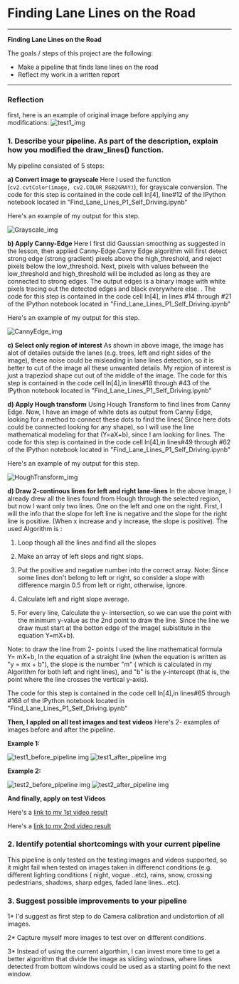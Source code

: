# **Finding Lane Lines on the Road** 

---

**Finding Lane Lines on the Road**

The goals / steps of this project are the following:
* Make a pipeline that finds lane lines on the road
* Reflect my work in a written report


[//]: # (Image References)

[image1]: ./test_images_output/grayscale.png "Grayscale"
[image2]: ./test_images_output/Canny-Edge.png "CannyEdge"
[image3]: ./test_images_output/Hough-transform.png "HoughTransform"
[image4]: ./test_images_output/test1_before_pipeline.png "test1"
[image5]: ./test_images_output/test1_after_pipeline.png "test1_pipeline"
[image6]: ./test_images_output/test2_before_pipeline.png "test2"
[image7]: ./test_images_output/test2_after_pipeline.png "test2_pipeline"

---

### Reflection

first, here is an example of original image before applying any modifications:
![test1_img][image4]
### 1. Describe your pipeline. As part of the description, explain how you modified the draw_lines() function.

My pipeline consisted of 5 steps:

**a) Convert image to grayscale**
  Here  I used the function (`cv2.cvtColor(image, cv2.COLOR_RGB2GRAY)`), for grayscale conversion. 
The code for this step is contained in the code cell In[4], line#12 of the IPython notebook located in "Find_Lane_Lines_P1_Self_Driving.ipynb"

Here's an example of my output for this step. 

![Grayscale_img][image1]

**b) Apply Canny-Edge**
 Here  I first did Gaussian smoothing as suggested in the lesson, then applied Canny-Edge.Canny Edge algorithm will first detect strong edge (strong gradient) pixels above the high_threshold, and reject pixels below the low_threshold. Next, pixels with values between the low_threshold and high_threshold will be included as long as they are connected to strong edges. The output edges is a binary image with white pixels tracing out the detected edges and black everywhere else. . 
The code for this step is contained in the code cell In[4], in lines #14 through #21  of the IPython notebook located in "Find_Lane_Lines_P1_Self_Driving.ipynb"

Here's an example of my output for this step. 

![CannyEdge_img][image2]

**c) Select only region of interest**
  As shown in above image, the image has alot of detailes outside the lanes (e.g. trees, left and right sides of the image), these noise could be misleading in lane lines detection, so it is better to cut of the image all these unwanted details. My region of interest is just a trapeziod shape cut out of the middle of the image. 
The code for this step is contained in the code cell In[4],in  lines#18 through #43 of the IPython notebook located in "Find_Lane_Lines_P1_Self_Driving.ipynb"

**d) Apply Hough transform**
 Using Hough Transform to find lines from Canny Edge. Now, I have an image of white dots as output from Canny Edge, looking for a method to connect these dots to find the lines( Since here dots could be connected looking for any shape), so I will use the line mathematical modeling for that (Y=aX+b), since I am looking for lines.
The code for this step is contained in the code cell In[4],in  lines#49 through #62 of the IPython notebook located in "Find_Lane_Lines_P1_Self_Driving.ipynb"

Here's an example of my output for this step. 

![HoughTransform_img][image3]

**d) Draw 2-continous lines for left and right lane-lines**
In the above Image, I already drew all the lines found from Hough through the selected region, but now I want only two lines. One on the left and one on the right. First, I will the info that the slope for left line is negative and the slope for the right line is positive. (When x increase and y increase, the slope is positive). The used Algorithm is :

  1) Loop though all the lines and find all the slopes

  2) Make an array of left slops and right slops.

  3) Put the positive and negative number into the correct array. Note: Since some lines don't belong to left or right, so consider a        slope with difference margin 0.5 from left or right, otherwise, ignore.

  4) Calculate left and right slope average.

  5) For every line, Calculate the y- intersection, so we can use the point with the minimum y-value as the 2nd point to draw the line.   Since the line we draw must start at the botton edge of the image( subistitute in the equation Y=mX+b).

Note: to draw the line from 2- points I used the line mathematical formula Y= mX+b, In the equation of a straight line (when the equation is written as "y = mx + b"), the slope is the number "m" ( which is calculated in my Algorithm for both left and right lines), and "b" is the y-intercept (that is, the point where the line crosses the vertical y-axis).

The code for this step is contained in the code cell In[4],in  lines#65 through #168 of the IPython notebook located in "Find_Lane_Lines_P1_Self_Driving.ipynb"


**Then, I appled on all test images and test videos**
Here's 2- examples of  images before and after the pipeline. 

**Example 1:**

![test1_before_pipeline img][image4]
![test1_after_pipeline img][image5]

**Example 2:**

![test2_before_pipeline img][image6]
![test2_after_pipeline img][image7]

**And finally, apply on test Videos**

Here's a [link to my 1st video result](https://github.com/MyadaRoshdi/P1/blob/master/test_videos_output/solidWhiteRight.mp4)

Here's a [link to my 2nd video result](https://github.com/MyadaRoshdi/P1/blob/master/test_videos_output/solidYellowLeft.mp4)

### 2. Identify potential shortcomings with your current pipeline

This pipeline is only tested on the testing images and videos supported, so it might fail when tested on images taken in differenct conditions (e.g. different lighting conditions ( night, vogue ..etc), rains, snow, crossing pedestrians, shadows, sharp edges, faded lane lines...etc).


### 3. Suggest possible improvements to your pipeline

1* I'd suggest as first step to do Camera calibration and undistortion of all images.

2* Capture myself more images to test over on different conditions.

3* Instead of using the current algorthim, I can invest more time to get a better algorithm that divide the image as sliding windows, where lines detected from bottom windows could be used as a starting point fo the next window.
